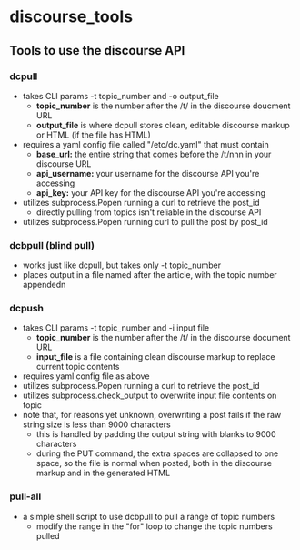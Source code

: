 # discourse_tools
## Tools to use the discourse API

### dcpull
 - takes CLI params -t topic_number and -o output_file
   - **topic_number** is the number after the /t/ in the discourse doucment URL
   - **output_file** is where dcpull stores clean, editable discourse markup or HTML (if the file has HTML)
 - requires a yaml config file called "/etc/dc.yaml" that must contain
   - **base_url:** the entire string that comes before the /t/nnn in your discourse URL
   - **api_username:** your username for the discourse API you're accessing
   - **api_key:** your API key for the discourse API you're accessing
 - utilizes subprocess.Popen running a curl to retrieve the post_id
   - directly pulling from topics isn't reliable in the discourse API
 - utilizes subprocess.Popen running curl to pull the post by post_id
 
### dcbpull (blind pull)
 - works just like dcpull, but takes only -t topic_number
 - places output in a file named after the article, with the topic number appendedn
 
### dcpush
 - takes CLI params -t topic_number and -i input file
   - **topic_number** is the number after the /t/ in the discourse document URL
   - **input_file** is a file containing clean discourse markup to replace current topic contents
 - requires yaml config file as above
 - utilizes subprocess.Popen running a curl to retrieve the post_id
 - utilizes subprocess.check_output to overwrite input file contents on topic
 - note that, for reasons yet unknown, overwriting a post fails if the raw string size is less than 9000 characters
   - this is handled by padding the output string with blanks to 9000 characters
   - during the PUT command, the extra spaces are collapsed to one space, so the file is normal when posted,
     both in the discourse markup and in the generated HTML

### pull-all
 - a simple shell script to use dcbpull to pull a range of topic numbers
   - modify the range in the "for" loop to change the topic numbers pulled
